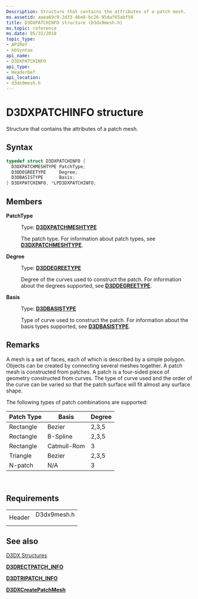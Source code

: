 ```yaml
---
Description: Structure that contains the attributes of a patch mesh.
ms.assetid: aaea69c9-2d33-46e8-bc26-95daf65abf50
title: D3DXPATCHINFO structure (D3dx9mesh.h)
ms.topic: reference
ms.date: 05/31/2018
topic_type: 
- APIRef
- kbSyntax
api_name: 
- D3DXPATCHINFO
api_type: 
- HeaderDef
api_location: 
- d3dx9mesh.h
---
```


# D3DXPATCHINFO structure

Structure that contains the attributes of a patch mesh.

## Syntax


```C++
typedef struct D3DXPATCHINFO {
  D3DXPATCHMESHTYPE PatchType;
  D3DDEGREETYPE     Degree;
  D3DBASISTYPE      Basis;
} D3DXPATCHINFO, *LPD3DXPATCHINFO;
```



## Members

<dl> <dt>

**PatchType**
</dt> <dd>

Type: **[**D3DXPATCHMESHTYPE**](https://msdn.microsoft.com/library/Bb205384(v=VS.85).aspx)**

</dd> <dd>

The patch type. For information about patch types, see [**D3DXPATCHMESHTYPE**](https://msdn.microsoft.com/library/Bb205384(v=VS.85).aspx).

</dd> <dt>

**Degree**
</dt> <dd>

Type: **[**D3DDEGREETYPE**](https://msdn.microsoft.com/library/Bb172536(v=VS.85).aspx)**

</dd> <dd>

Degree of the curves used to construct the patch. For information about the degrees supported, see [**D3DDEGREETYPE**](https://msdn.microsoft.com/library/Bb172536(v=VS.85).aspx).

</dd> <dt>

**Basis**
</dt> <dd>

Type: **[**D3DBASISTYPE**](https://msdn.microsoft.com/library/Bb172507(v=VS.85).aspx)**

</dd> <dd>

Type of curve used to construct the patch. For information about the basis types supported, see [**D3DBASISTYPE**](https://msdn.microsoft.com/library/Bb172507(v=VS.85).aspx).

</dd> </dl>

## Remarks

A mesh is a set of faces, each of which is described by a simple polygon. Objects can be created by connecting several meshes together. A patch mesh is constructed from patches. A patch is a four-sided piece of geometry constructed from curves. The type of curve used and the order of the curve can be varied so that the patch surface will fit almost any surface shape.

The following types of patch combinations are supported:



| Patch Type | Basis       | Degree |
|------------|-------------|--------|
| Rectangle  | Bezier      | 2,3,5  |
| Rectangle  | B-Spline    | 2,3,5  |
| Rectangle  | Catmull-Rom | 3      |
| Triangle   | Bezier      | 2,3,5  |
| N-patch    | N/A         | 3      |



 

## Requirements



|                   |                                                                                        |
|-------------------|----------------------------------------------------------------------------------------|
| Header<br/> | <dl> <dt>D3dx9mesh.h</dt> </dl> |



## See also

<dl> <dt>

[D3DX Structures](dx9-graphics-reference-d3dx-structures.md)
</dt> <dt>

[**D3DRECTPATCH\_INFO**](d3drectpatch-info.md)
</dt> <dt>

[**D3DTRIPATCH\_INFO**](d3dtripatch-info.md)
</dt> <dt>

[**D3DXCreatePatchMesh**](d3dxcreatepatchmesh.md)
</dt> </dl>

 

 




